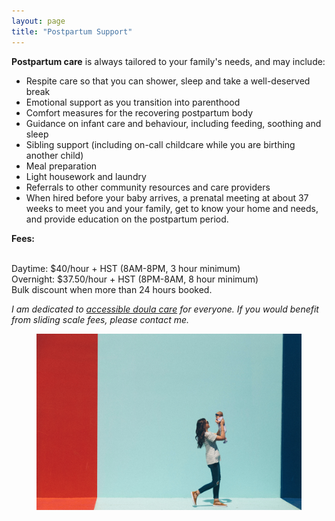 ```yaml
---
layout: page
title: "Postpartum Support"
---
```

<p> </p>

<p><b>Postpartum care</b> is always tailored to your family's needs, and may include:</p>
<ul><li>Respite care so that you can shower, sleep and take a well-deserved break</li>
<li>Emotional support as you transition into parenthood</li>
<li>Comfort measures for the recovering postpartum body</li>
<li>Guidance on infant care and behaviour, including feeding, soothing and sleep</li>
<li>Sibling support (including on-call childcare while you are birthing another child)</li>
<li>Meal preparation</li>
<li>Light housework and laundry</li>
<li>Referrals to other community resources and care providers</li>
<li>When hired before your baby arrives, a prenatal meeting at about 37 weeks to meet you and your family, get to know your home and needs, and provide education on the postpartum period.</li></ul>


<p><b>Fees:</b>

<br>Daytime: $40/hour + HST (8AM-8PM, 3 hour minimum)
<br>Overnight: $37.50/hour + HST (8PM-8AM, 8 hour minimum)
<br>Bulk discount when more than 24 hours booked.

<p><i>I am dedicated to <a href="https://birthscience.ca/accessibility">accessible doula care</a> for everyone. If you would benefit from sliding scale fees, please contact me.</i></p>

<figure>
  <img src="assets/images/unsplash-pp.jpg" />
</figure>
